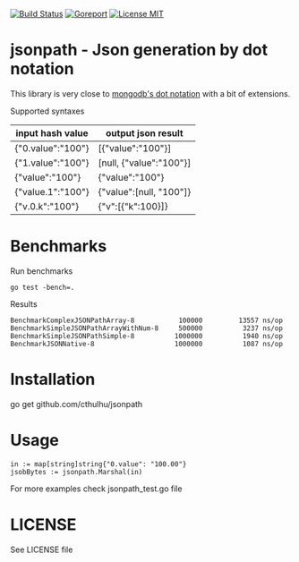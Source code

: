 [![Build Status](https://travis-ci.org/cthulhu/jsonpath.svg?branch=master)](https://travis-ci.org/cthulhu/jsonpath)  [![Goreport](https://goreportcard.com/badge/github.com/cthulhu/jsonpath)](https://goreportcard.com/badge/github.com/cthulhu/jsonpath) [![License MIT](https://img.shields.io/badge/license-MIT-blue.svg)](https://raw.githubusercontent.com/cthulhu/jsonpath/master/LICENSE)


# jsonpath - Json generation by dot notation

This library is very close to [mongodb's dot notation](https://docs.mongodb.com/manual/core/document/#dot-notation) with a bit of extensions.

Supported syntaxes

|input hash value | output json result      |
|-----------------|-------------------------|
|{"0.value":"100"}| [{"value":"100"}]       |
|{"1.value":"100"}| [null, {"value":"100"}] |
|{"value":"100"}  |  {"value":"100"}        |
|{"value.1":"100"}|  {"value":[null, "100"]}|
|{"v.0.k":"100"}  |  {"v":[{"k":100}]}      |

# Benchmarks

Run benchmarks

    go test -bench=.

Results

    BenchmarkComplexJSONPathArray-8      	  100000	     13557 ns/op
    BenchmarkSimpleJSONPathArrayWithNum-8	  500000	      3237 ns/op
    BenchmarkSimpleJSONPathSimple-8      	 1000000	      1940 ns/op
    BenchmarkJSONNative-8                	 1000000	      1087 ns/op

# Installation

go get github.com/cthulhu/jsonpath

# Usage

    in := map[string]string{"0.value": "100.00"}
    jsobBytes := jsonpath.Marshal(in)

For more examples check jsonpath_test.go file

# LICENSE

See LICENSE file
